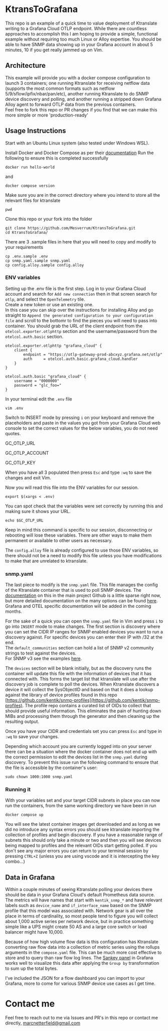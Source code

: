 # KtransToGrafana
This repo is an example of a quick time to value deployment of Ktranslate writing to a Grafana Cloud OTLP endpoint.  While there are countless approaches to accomplish this I am hoping to provide a simple, functional example without requiring too much Linux or Alloy expertise.  You should be able to have SNMP data showing up in your Grafana account in about 5 minutes, 10 if you get really jammed up on Vim.

## Architecture
This example will provide you with a docker compose configuration to launch 3 containers; one running Ktranslate for receiving netflow data (supports the most common formats such as netflow 5/9/sflow/ipfix/nbar/pan/etc), another running Ktranslate to do SNMP device discovery and polling, and another running a stripped down Grafana Alloy agent to forward OTLP data from the previous containers.  
Feel free to fork this repo or PR changes if you find that we can make this more simple or more 'production-ready' 

## Usage Instructions
Start with an Ubuntu Linux system (also tested under Windows WSL).

Install Docker and Docker Compose as per their [documentation](https://docs.docker.com/compose/install/linux/#install-using-the-repository)
Run the following to ensure this is completed successfully
```docker engine
docker run hello-world
```
and
```docker compose
docker compose version
```

Make sure you are in the correct directory where you intend to store all the relevant files for ktranslate

```
pwd
```

Clone this repo or your fork into the folder
```
git clone https://github.com/Mesverrum/KtransToGrafana.git
cd KtransToGrafana/
```

There are 3 .sample files in here that you will need to copy and modify to your requirements
```
cp .env.sample .env
cp snmp.yaml.sample snmp.yaml
cp config.alloy.sample config.alloy
```

### ENV variables
Setting up the .env file is the first step.  Log in to your Grafana Cloud account and search for `Add new connection` then in that screen search for `otlp`, and select the `OpenTelemetry` tile.  
Create a new token or use an existing one.  
In this case you can skip over the instructions for installing Alloy and go straight to `Append the generated configuration to your configuration file` and scroll to the bottomr to find the pieces you will need to pass into  container.  You should grab the URL of the client endpoint from the `otelcol.exporter.otlphttp` section and the username/password from the `otelcol.auth.basic` section.

```
otelcol.exporter.otlphttp "grafana_cloud" {
	client {
		endpoint = "https://otlp-gateway-prod-abcxyz.grafana.net/otlp"
		auth     = otelcol.auth.basic.grafana_cloud.handler
	}
}

otelcol.auth.basic "grafana_cloud" {
	username = "0000000"
	password = "glc_foo="
}  
```

In your terminal edit the `.env` file
```
vim .env
```

Switch to INSERT mode by pressing `i` on your keyboard and remove the placeholders and paste in the values you got from your Grafana Cloud web console to set the correct values for the below variables, you do not need quotes.

GC_OTLP_URL

GC_OTLP_ACCOUNT

GC_OTLP_KEY


When you have all 3 populated then press `Esc` and type `:wq` to save the changes and exit Vim.

Now you will read this file into the ENV variables for our session. 
```
export $(xargs < .env)
```
You can spot check that the variables were set correctly by running this and making sure it shows your URL.
```
echo $GC_OTLP_URL
```

Keep in mind this command is specific to our session, disconnecting or rebooting will lose these variables.  There are other ways to make them permanent or available to other users as necessary.

The `config.alloy` file is already configured to use those ENV variables, so there should not be a need to modify this file unless you have modifications to make that are unrelated to ktranslate.

### snmp.yaml
The last piece to modify is the `snmp.yaml` file.  This file manages the config of the Ktranslate container that is used to poll SNMP devices.  The [documentation](https://github.com/kentik/ktranslate/wiki) on this in the main project Github is a little sparse right now, but more detailed documentation on the many options can be found [here](https://docs.newrelic.com/docs/network-performance-monitoring/advanced/advanced-config/).  Grafana and OTEL specific documentation will be added in the coming months.

For the sake of a quick  you can open the `snmp.yaml` file in Vim and press `i` to go into `INSERT` mode to make changes.  The first section is discovery where you can set the CIDR IP ranges for SNMP enabled devices you want to run a discovery against.  For specific devices you can enter their IP with /32 at the end.  
The `default_communities` section can hold a list of SNMP v2 community strings to test against the devices.  
For SNMP v3 see the examples [here]([https://docs.newrelic.com/docs/network-performance-monitoring/advanced/advanced-config/](https://docs.newrelic.com/docs/network-performance-monitoring/advanced/advanced-config/#snmpv3-config)).

The `devices` section will be blank initially, but as the discovery runs the container will update this file with the information of devices that it has connected with.  This forms the target list that ktranslate will use after the discovery job is complete to poll the devices.  When Ktranslate discovers a device it will collect the SysObjectID and based on that it does a lookup against the library of device profiles found in this repo [https://github.com/kentik/snmp-profiles](https://github.com/kentik/snmp-profiles).
The profile repo contains a curated list of OIDs to collect that should provide useful information. This eliminates the pain of hunting down MIBs and processing them through the generator and then cleaning up the resulting output.

Once you have your CIDR and credentials set you can press `Esc` and type in `:wq` to save your changes.

Depending which account you are currently logged into on your server there can be a situation where the docker container does not end up with the correct permission to edit the devices list in the `snmp.yaml` during discovery.  To prevent this issue run the following command to ensure that the file is accessible by the container's user:
```
sudo chown 1000:1000 snmp.yaml
```

### Running it
With your variables set and your target CIDR subnets in place you can now run the containers, from the same working directory we have been in run
```
docker compose up
```
You will see the latest container images get downloaded and as long as we did no introduce any syntax errors you should see ktranslate importing the collection of profiles and begin discovery.  If you have a reasonable range of subnets this should only take a minute or two and then you will see devices being mapped to profiles and the relevant OIDs start getting polled.  If you don't see any major errors you can return to your terminal session by pressing `CTRL+Z` (unless you are using vscode and it is intercepting the key combo...)


## Data in Grafana

Within a couple minutes of seeing Ktranslate polling your devices there should be data in your Grafana Cloud's default Prometheus data source.  The metrics will have names that start with `kentik_snmp_*` and have relevant labels such as `device_name` and `if_interface_name` based on the SNMP profile that this model was associated with. Network gear is all over the place in terms of cardinality, so most people tend to figure you will collect about 1,000 active series per network device, but in practice something simple like a UPS might create 50 AS and a large core switch or load balancer might have 10,000.

Because of how high volume flow data is this configuration has Ktranslate converting raw flow data into a collection of metric series using the rollups arguments in the `compose.yaml` file.  This can be much more cost effective to store and to query than raw flow log lines.  The [Sankey panel](https://grafana.com/grafana/plugins/netsage-sankey-panel/) in Grafana works well to visualize this data after applying the `Group by` transformation to sum up the total bytes.


I've included the JSON for a flow dashboard you can import to your Grafana, more to come for various SNMP device use cases as I get time.

# Contact me
Feel free to reach out to me via Issues and PR's in this repo or contact me directly, marcnetterfield@gmail.com
